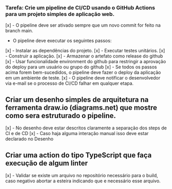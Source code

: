 
### Tarefa: Crie um pipeline de CI/CD usando o GitHub Actions para um projeto simples de aplicação web.

[x] - O pipeline deve ser ativado sempre que um novo commit for feito na branch main.

- O pipeline deve executar os seguintes passos:

[x] - Instalar as dependências do projeto.
[x] - Executar testes unitários.
[x] - Construir a aplicação.
[x] - Armazenar o artefato como release do github
[x] - Usar funcionalidade environment do github para restringir a aprovação do
deploy para um usuário ou grupo do github
[x] - Se todos os passos acima forem bem-sucedidos, o pipeline deve fazer o deploy da
aplicação em um ambiente de teste.
[x] - O pipeline deve notificar o desenvolvedor via e-mail se o processo de CI/CD falhar em
qualquer etapa.

## Criar um desenho simples de arquitetura na ferramenta draw.io (diagrams.net) que mostre como sera estruturado o pipeline.

[x] - No desenho deve estar descritos claramente a separação dos steps de
CI e de CD
[x] - Caso haja alguma interação manual isso deve estar declarado no
Desenho

## Criar uma action do tipo TypeScript que faça execução de algum linter

[x] - Validar se existe um arquivo no repositório necessário para o build,
caso negativo abortar a esteira indicando que e necessário esse
arquivo.

